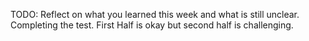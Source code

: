 TODO: Reflect on what you learned this week and what is still unclear.
Completing the test. First Half is okay but second half is challenging.
